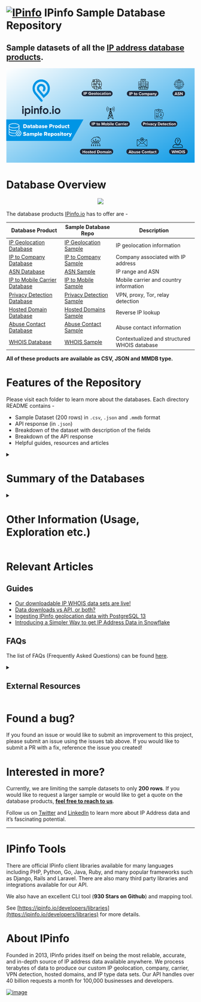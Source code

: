 # [<img src="https://ipinfo.io/static/ipinfo-small.svg" alt="IPinfo" width="24"/>](https://ipinfo.io/) IPinfo Sample Database Repository


## Sample datasets of all the [IP address database products](https://ipinfo.io/account/data-downloads).


<p align="center">
  <img src="./assets/header_grahics_main_readme.png">
</p>


# Database Overview

<p align="center">
  <img src="./assets/product_demo_main_readme.gif">
</p>

The database products [IPinfo.io](https://ipinfo.io) has to offer are -

| Database Product | Sample Database Repo | Description |
| --- | --- | --- |
| [IP Geolocation Database](https://ipinfo.io/products/ip-geolocation-database) | [IP Geolocation Sample](/IP%20Geolocation) | IP geolocation information |
| [IP to Company Database](https://ipinfo.io/products/ip-company-database) | [IP to Company Sample](/IP%20to%20Company) | Company associated with IP address |
| [ASN Database](https://ipinfo.io/products/asn-database) | [ASN Sample](/ASN) | IP range and ASN |
| [IP to Mobile Carrier Database](https://ipinfo.io/products/mobile-ip-database) | [IP to Mobile Sample](/IP%20to%20Mobile%20Carrier) | Mobile carrier and country information |
| [Privacy Detection Database](https://ipinfo.io/products/anonymous-ip-database) | [Privacy Detection Sample](/Privacy%20Detection) | VPN, proxy, Tor, relay detection |
| [Hosted Domain Database](https://ipinfo.io/products/hosted-domains-database) | [Hosted Domains Sample](/Hosted%20Domains) | Reverse IP lookup |
| [Abuse Contact Database](https://ipinfo.io/products/ip-abuse-contact-database) | [Abuse Contact Sample](/Abuse%20Contact) | Abuse contact information |
| [WHOIS Database](https://ipinfo.io/products/ip-whois-data-download) | [WHOIS Sample](/WHOIS) | Contextualized and structured WHOIS database |

**All of these products are available as CSV, JSON and MMDB type.**

# Features of the Repository

Please visit each folder to learn more about the databases. Each directory README contains -

- Sample Dataset (200 rows) in `.csv`, `.json` and `.mmdb` format
- API response (in `.json`)
- Breakdown of the dataset with description of the fields
- Breakdown of the API response
- Helpful guides, resources and articles


<details id=0>
<summary><h1>Summary of the Databases</h1></summary>

Please visit the individual database directories to learn more. The database schemas were generated in August, 2022.

<details id=1>
<summary><h2>IP Geolocation</h2></summary>

**Get geolocation information from IP addresses.**

You can find the schema, database sample, API response sample, and other information in the **[IP Geolocation folder](/IP%20Geolocation)**. The database includes the following fields:

| Field Name | Example | Notes |
| --- | --- | --- |
| `start_ip` | 1.253.242.0 | Starting IP address of an IP address range |
| `end_ip` | 1.253.242.255 | Ending IP address of an IP address range |
| `join_key` | 1.253.0.0 | Special variable to facilitate `join` operation |
| `city` | Yangsan | City of the location |
| `region` | Gyeongsangnam-do | Region of the location |
| `country` | KR | ISO 3166 country code of the location |
| `latitude` | 35.34199 | Latitude value of the location |
| `longitude` | 129.03358 | Longitude value of the location |
| `postal_code` | 50593 | Postal code of the location |
| `timezone` | Asia/Seoul | Local time zone |


### 🔗 [IP Geolocation Database Product Page](https://ipinfo.io/products/ip-geolocation-database)

</details>

<details id=2>
<summary><h2>IP to Company</h2></summary>

**Get firmographics data and identify the company behind the IP address and network traffic.**

You can find the schema, database sample, API response sample, and other information in the **[IP to Company folder](/IP%20to%20Company)**. This database is can be used to identify large scale organization or companies behind IP address ranges. The database includes the following fields:

| Field Name | Example | Notes |
| --- | --- | --- |
| `start_ip` | 107.136.106.168 | Starting IP address of an IP address range |
| `end_ip` | 107.136.106.175 | Ending IP address of an IP address range |
| `join_key` | 107.136.0.0 | Specialized variable to facilitate `join` operation |
| `name` | ZSPEC FLOW-180709174314 | Name of the company |
| `domain` | zspec.com | Domain of the company |
| `type` | business | Type of business. e.g. Business, ISP, Hosting or Education |
| `asn` | AS7018 | ASN associated with the company |
| `as_name` | AT&T Services, Inc. | Name of the ASN |
| `as_domain` | att.com | Domain name of the ASN |
| `as_type` | isp | ASN Type: ISP, Hosting, Business or Education |
| `country` | US | ISO 3166 country code |


### 🔗 [IP to Company Database Product Page](Sample%20Database%20fb322a60f0544458ad861eb738e869cd/IP%20to%20Company%20Database%2081d7f85aaeb244b19608f3a1de1fecad.md)



</details>

<details id=3>
<summary><h2>ASN</h2></summary>


**Get ASN data from ASN or IP Address information.**

You can find the schema, database sample, API response sample, and other information in the **[ASN folder](/ASN)**. The Database contains the following fields:

| Field Name | Example | Notes |
| --- | --- | --- |
| `start_ip` | 125.113.0.0 | Starting IP address of the ASN IP address block |
| `end_ip` | 125.113.255.255 | Ending IP address of the ASN IP address block |
| `join_key` | 125.113.0.0 | Special variable to facilitate `join` operation |
| `asn` | AS4134 | Autonomous System Number (ASN) |
| `domain` | chinatelecom.com.cn | Domain name of the AS |
| `name` | CHINANET-BACKBONE | Name of the ASN |
| `type` | isp | ASN Type: ISP, Hosting, Education or Business |
| `country` | CN | ISO 3166 country code |

### 🔗 [ASN Database Product Page](https://ipinfo.io/products/asn-database)

</details>

<details id=4>
<summary><h2> IP to Mobile Carrier </h2></summary>

**Lookup Mobile Carrier data such as - MCC and MNC from IP addresses.** 

You can find the schema, database sample, API response sample, and other information in the **[IP to Mobile Carrier folder](/IP%20to%20Mobile%20Carrier)**. The database contains the following fields:

| Field Name | Example | Notes |
| --- | --- | --- |
| `start_ip` | 5.208.203.0 | Starting IP address of an IP address range |
| `end_ip` | 5.208.203.255 | Ending IP address of an IP address range |
| `join_key` | 5.208.0.0 | Special variable to facilitate `join` operation. |
| `name` | Mobile Communication Company of Iran PLC | Name of the mobile carrier |
| `country` | IR | ISO 3166 country code |
| `mcc` | 432 | Mobile Country Code (MCC) of the carrier |
| `mnc` | 11 | Mobile Network Code (MNC) of the carrier |

### 🔗 [IP to Mobile Carrier Database Product Page](https://ipinfo.io/products/mobile-ip-database)

</details>

<details id=5>
<summary><h2>Privacy Detection / Anonymous IP Detection</h2></summary>

**Demystify anonymous IP addresses. Identify privacy masking services such as VPN, Tor, proxies, relays and hosting from IP addresses.**

You can find the schema, database sample, API response sample, and other information in the **[Privacy Detection folder](/Privacy%20Detection)**. The database includes the following fields:

| Field Name | Example | Notes |
| --- | --- | --- |
| `start_ip` | 115.9.76.79 | Starting IP address of an IP address range |
| `end_ip` | 115.9.76.79 | Ending IP address of an IP address range |
| `join_key` | 115.9.0.0 | Special variable to facilitate `join` operation |
| `hosting` |  | Indicates a hosting IP address most of the time based on a datacenter. Indicative of bots, scrapers or malicious activities |
| `proxy` |  | Similar to VPN mainly used by businesses |
| `tor` |  | IP address originated from the Onion router |
| `vpn`| True | Virtual Private Network (VPN) service IP address |
| `relay` |  | Traffic relays often provided by CDN companies |
| `service` |  | Name of the privacy service provider |

### 🔗 [Privacy Detection Database Product Page](https://ipinfo.io/products/anonymous-ip-database)

</details>

<details id=6>
<summary><h2>Hosted Domains / Reverse IP Lookup</h2></summary>

**Hosted Domains database enables you to do reverse IP lookups.**

Through our Hosted Domains service, you can see the full list of domains hosted on a single IP address. 

You can find the schema, database sample, API response sample, and other information in the **[Hosted Domains folder](/Hosted%20Domains)**. The database includes the following fields:

| Field Name | Example | Notes |
| --- | --- | --- |
| `ip` | 135.125.236.225 | IP address for reverse IP lookup |
| `total` | 3 | Number of domains registered to the IP Address |
| `domains` | farmanaut.com,pharmanaut.be,farmanaut.be | Name of the domain(s) under the IP address |

### 🔗 [Hosted Domains Database Product Page](https://ipinfo.io/products/hosted-domains-database)

</details>

<details id=7>
<summary><h2>Abuse Contact</h2></summary>

**Get the abuse contact information of every ISP on the internet.**

You can find the schema, database sample, API response sample, and other information in the **[Abuse Contact folder](/Abuse%20Contact)**. The database includes the following fields:

| Field Name | Example | Notes |
| --- | --- | --- |
| `start_ip` | 119.93.20.248 | Starting IP address of an IP address block |
| `end_ip` | 119.93.20.255 | Ending IP address of an IP address block |
| `join_key` | 119.93.0.0 | Special variable to facilitate `join` operation |
| `name` | Nilo Agir | Name of the abuse contact |
| `email` | abuse@pldt.net | Organizational email of the abuse contact |
| `address` | Philippine Long Distance Telephone Company, 6/... | Organizational address of the abuse contact |
| `country` | PH | ISO 3166 country code |
| `phone` | +632-584-1045 | Organizational phone number of the abuse contact |

### 🔗 [Abuse Contact Database Product Page](https://ipinfo.io/products/ip-abuse-contact-database)

</details>

<details id=8>
<summary><h2>WHOIS</h2></summary>


**IPinfo WHOIS database is a contextual, robust and consistent database of various types of WHOIS data.**

You can find the schema, database sample, API response sample, and other information in the **[WHOIS folder](/WHOIS)**. The WHOIS database and their respective fields are listed below:

### R WHOIS

| Field Name | Example | Notes |
| --- | --- | --- |
| `range` | 50.28.18.195 | IP Address range/netblock |
| `id` | NETBLK-GRADOCEROPUB.50.28.18.195/32 | Raw netblock identifier from WHOIS |
| `name` | Grado Cero Publicidad S.A. de C.V. | Name of netblock |
| `descr` | GRADOCEROPUB-50.28.18.195 | Description |
| `host` | rwhois.liquidweb.com:4321 | Host information |
| `country` | MX | ISO 3166 country code |
| `email` | webmaster@gradocero.com | Contact email information |
| `abuse` | abuse@sourcedns.com | Abuse email information |
| `domain` | gradocero.com | Domain associated with the netblock |
| `country.1` | MX | Secondary country information |
| `city` | Naucalpan de Juarez | City information |
| `street` | Calle Andes #46 | Street information |
| `postal` | 53125 | Postal Code information |
| `updated` | 2021-01-26 00:00:00 | Update date in the WHOIS registry |
| `imported` | 2021-01-27 04:44:47.206483 | Imported date in the WHOIS registry |


### RIR WHOIS

| Field Name | Example | Notes |
| --- | --- | --- |
| `range` | 45.142.160.224-45.142.161.255 | IP Address range/netblock |
| `id` | PL-DOMYNET-NETWORK | Raw netblock identifier from WHOIS |
| `name` | DomyNet Sp. z o.o. | Name of netblock |
| `country` | PL | ISO 3166 country code |
| `status` | ASSIGNED PA | Range assignment type ([RIPE’s documentation](https://www.ripe.net/publications/docs/ripe-733)) |
| `tech` | PK9274-RIPE | ID for technical contact of WHOIS record |
| `maintainer` | MNT-PL-DOMYNET-1 | ID for contact authorized to update WHOIS record for netblock |
| `admin` | PK9274-RIPE | ID for administrative contact of netblock |
| `source` | ripe | RIR associated with record (RIPE, ARIN, etc.) |
| `whois_domain` | domynet.pl | Domain name (from WHOIS entry) |
| `updated` | 2020-01-09 | Last updated date (taken from WHOIS entry) |
| `org` | ORG-DSZO39-RIPE | ID or name of organization responsible for netblock |
| `rdns_domain` | domynet.pl | Domain associated with IP range (only available if a majority of IPs within range share a common reverse DNS domain) |
| `domain` | domynet.pl | Domain associated with netblock (based on our data sets) |
| `geoloc` | 52.2260524 20.9941955 | Latitude/longitude coordinates indicating where users of network are located |
| `org_address` | ul. Lindleya 16/301 02-013 Warszawa POLAND | Address of the associated organization |
| `asn` | AS208348 | Autonomous system number for organization that routes traffic for IP (based on BGP routing data) |
| `as_name` | DomyNet Sp. z o.o. | Name of AS (based on our data sets and data processing) |
| `as_domain` | domynet.pl | Domain of AS (based on our data sets and data processing) |
| `as_type` | isp | ISP, business, or hosting (based on around 20 different features and our custom training set) |


<details id=8>
<summary><h3>Other WHOIS Databases</h3></summary>

Other kinds of WHOIS Database IPinfo offers:

| WHOIS ASN | WHOIS MNT | WHOIS NET | WHOIS ORG | WHOIS POC |
| --- | --- | --- | --- | --- |
| id | id | range | id | id |
| name | name | id | name | name |
| country | admin_id | name | address | mobilephone |
| org_id | tech_id | country | street | officephone |
| created | org_id | domain | city | fax |
| updated | created | org_id | state | addres |
| source | updated | status | postalcode | country |
| raw | source | tech_id | country | email |
|  | raw | mnt_id | admin_id | abuse_email |
|  |  | admin_id | tech_id | created |
|  |  | created | abuse_id | updated |
|  |  | updated | mnt_id | source |
|  |  | source | email | raw |
|  |  | raw | domain |  |
|  |  |  | created |  |
|  |  |  | updated |  |
|  |  |  | source |  |
|  |  |  | raw |  |

</details>

### 🔗 [WHOIS Database Product Page](https://ipinfo.io/products/ip-abuse-contact-database)

</details>

</details>

<details id=usage>
<summary><h1>Other Information (Usage, Exploration etc.)</h1></summary>

## How to explore the sample databases

- Please visit the folders for each database. You can also find the API response samples there for each product.
- If you would like to explore CSV files, feel free to use any of these online services and import the raw CSV there -
    - [https://csvfiddle.io/](https://csvfiddle.io/)
    - [https://lite.datasette.io/](https://lite.datasette.io/)
- Or you can you just download the CSV files to take a closer look.
- You can also check out `.mmdb` sample files. Please use IPinfo's [mmdbctl](https://github.com/ipinfo/mmdbctl) tool to explore them.

## Usage Information

- After signing up for database downloads service, you can either download the database from our website or you can `curl` the database from the database download endpoint. But make sure you have redirect [enabled](https://ipinfo.io/faq/article/142-when-i-access-the-database-endpoint-using-something-like-curl-it-doesn-t-seem-to-work-and-i-get-a-corrupted-empty-file-what-am-i-doing-wrong).
- You can select how frequently the database gets updated. It can be daily, weekly, bi-weekly or monthly.
- To look up an specific database, you can use any kind of data exploration package or database system you want to use. [Here is an example](https://ipinfo.io/faq/article/144-how-do-you-do-a-lookup-of-an-ip-address-using-your-database) of using MySQL and PostgreSQL to look up a specific IP address.

</details>

# Relevant Articles

## Guides

- [Our downloadable IP WHOIS data sets are live!](https://ipinfo.io/blog/our-downloadable-ip-whois-data-sets-are-live)
- [Data downloads vs API, or both?](https://ipinfo.io/blog/data-downloads-vs-api-or-both/)
- [Ingesting IPinfo geolocation data with PostgreSQL 13](https://ipinfo.io/blog/ingesting-ipinfo-geolocation-data-with-postgresql-13/)
- [Introducing a Simpler Way to get IP Address Data in Snowflake](https://ipinfo.io/blog/ip-address-data-in-snowflake/)

## FAQs

The list of FAQs (Frequently Asked Questions) can be found [here](https://ipinfo.io/faq/category/137-data-downloads).

<details>

<summary><h2>External Resources</h2></summary>


- IP Address Data Type declaration:
    - [PostgreSQL: Network Address Types: INET vs CIDR](https://www.postgresql.org/docs/current/datatype-net-types.html#DATATYPE-INET-VS-CIDR)

</details>



# Found a bug?

If you found an issue or would like to submit an improvement to this project, please submit an issue using the issues tab above. If you would like to submit a PR with a fix, reference the issue you created!

# Interested in more?

Currently, we are limiting the sample datasets to only **200 rows**. If you would like to request a larger sample or would like to get a quote on the database products, **[feel free to reach to us](https://ipinfo.io/products/ip-database-download#request_form)**.

Follow us on [Twitter](https://twitter.com/ipinfoio) and [LinkedIn](https://www.linkedin.com/company/ipinfo/) to learn more about IP Address data and it’s fascinating potential.

---

# IPinfo Tools

There are official IPinfo client libraries available for many languages including PHP, Python, Go, Java, Ruby, and many popular frameworks such as Django, Rails and Laravel. There are also many third party libraries and integrations available for our API.

We also have an excellent CLI tool (**930 Stars on Github**) and mapping tool.

See [https://ipinfo.io/developers/libraries](https://ipinfo.io/developers/libraries) for more details.

# About IPinfo

Founded in 2013, IPinfo prides itself on being the most reliable, accurate, and in-depth source of IP address data available anywhere. We process terabytes of data to produce our custom IP geolocation, company, carrier, VPN detection, hosted domains, and IP type data sets. Our API handles over 40 billion requests a month for 100,000 businesses and developers.

[![image](https://avatars3.githubusercontent.com/u/15721521?s=128&u=7bb7dde5c4991335fb234e68a30971944abc6bf3&v=4)](https://ipinfo.io/)